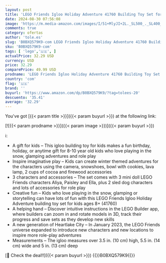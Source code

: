 ```yaml
---
layout: post
title: 'LEGO Friends Igloo Holiday Adventure 41760 Building Toy Set for Ages 8+  with 3 Dolls  2 Dog Characters  A Winter Themed Gift for Kids 8-10 Who Love Snowy Adventures  Dog Sledding and Pretend Play'
date: 2024-08-30 07:56:08
image: 'https://m.media-amazon.com/images/I/51+MlyJI+2L._SL500_._SL400_.jpg'
comments: true
category: ofertas
author: 'tole.es'
slug: 'B0BXQ579K9-com LEGO Friends Igloo Holiday Adventure 41760 Building Toy...'
sku: 'B0BXQ579K9-com'
tags: [ 'lego','🇺🇸', ]
actualPrice: 32.29 USD
currency: USD
price: 32.29
comparePrice: 49.99 USD
prodname: 'LEGO Friends Igloo Holiday Adventure 41760 Building Toy Set for Ages 8+  with 3 Dolls  2 Dog Characters  A Winter Themed Gift for Kids 8-10 Who Love Snowy Adventures  Dog Sledding and Pretend Play'
country: 'com'
flag: '🇺🇸'
brand: ''
buyurl: 'https://www.amazon.com/dp/B0BXQ579K9/?tag=tolees-20'
descuento: '35.41'
average: '32.29'
---
```


You've got [{{< param title >}}]({{< param buyurl >}}) at the following link:

[![{{< param prodname >}}]({{< param image >}})]({{< param buyurl >}})

ℹ️:

- A gift for kids – This igloo building toy for kids makes a fun birthday, holiday, or anytime gift for 8-10 year old kids who love playing in the snow, glamping adventures and role play
- Inspire imaginative play – Kids can create winter themed adventures for the characters using the camera, snowshoes, bowl with cookies, lava lamp, 2 cups of cocoa and firewood accessories
- 3 characters and accessories – The set comes with 3 mini doll LEGO Friends characters Aliya, Paisley and Ella, plus 2 sled dog characters and lots of accessories for role play
- Creative fun – Kids who love playing in the snow, glamping or storytelling can have lots of fun with this LEGO Friends Igloo Holiday Adventure building toy set for kids ages 8+ (41760)
- A helping hand – Discover intuitive instructions in the LEGO Builder app, where builders can zoom in and rotate models in 3D, track their progress and save sets as they develop new skills
- A new generation of Heartlake City – In January 2023, the LEGO Friends universe expanded to introduce new characters and new locations to inspire more role-play adventures
- Measurements – The igloo measures over 3.5 in. (10 cm) high, 5.5 in. (14 cm) wide and 5 in. (13 cm) deep

[🛒 Check the deal!!]({{< param buyurl >}})
{{<world>}}B0BXQ579K9{{</world>}}
